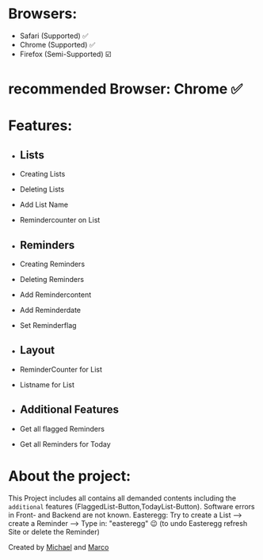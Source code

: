 # Browsers:
- Safari  (Supported) ✅
- Chrome  (Supported) ✅
- Firefox (Semi-Supported) ☑️

# recommended Browser: Chrome ✅

# Features:

- ## Lists
- Creating Lists 
- Deleting Lists 
- Add List Name  
- Remindercounter on List 

- ## Reminders
- Creating Reminders 
- Deleting Reminders 
- Add Remindercontent 
- Add Reminderdate
- Set Reminderflag

- ## Layout
- ReminderCounter for List
- Listname for List

- ## Additional Features
- Get all flagged Reminders
- Get all Reminders for Today



# About the project:
This Project includes all contains all demanded contents including the `additional` features (FlaggedList-Button,TodayList-Button).
Software errors in Front- and Backend are not known.
Easteregg: Try to create a List --> create a Reminder --> Type in: "easteregg" 😉
(to undo Easteregg refresh Site or delete the Reminder)


Created by [Michael](https://github.com/SchmittMichael) and [Marco](https://github.com/Marco-Wanka)

